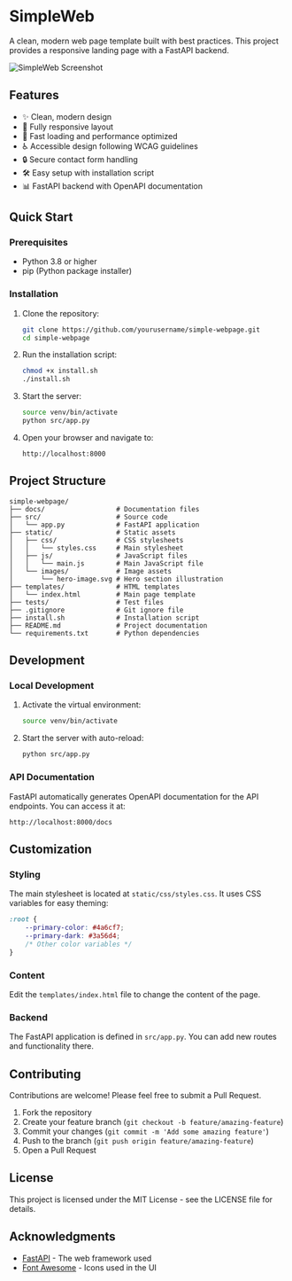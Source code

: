 # SimpleWeb

A clean, modern web page template built with best practices. This project provides a responsive landing page with a FastAPI backend.

![SimpleWeb Screenshot](https://via.placeholder.com/800x400?text=SimpleWeb+Screenshot)

## Features

- ✨ Clean, modern design
- 📱 Fully responsive layout
- 🚀 Fast loading and performance optimized
- ♿ Accessible design following WCAG guidelines
- 🔒 Secure contact form handling
- 🛠️ Easy setup with installation script
- 📊 FastAPI backend with OpenAPI documentation

## Quick Start

### Prerequisites

- Python 3.8 or higher
- pip (Python package installer)

### Installation

1. Clone the repository:
   ```bash
   git clone https://github.com/yourusername/simple-webpage.git
   cd simple-webpage
   ```

2. Run the installation script:
   ```bash
   chmod +x install.sh
   ./install.sh
   ```

3. Start the server:
   ```bash
   source venv/bin/activate
   python src/app.py
   ```

4. Open your browser and navigate to:
   ```
   http://localhost:8000
   ```

## Project Structure

```
simple-webpage/
├── docs/                  # Documentation files
├── src/                   # Source code
│   └── app.py             # FastAPI application
├── static/                # Static assets
│   ├── css/               # CSS stylesheets
│   │   └── styles.css     # Main stylesheet
│   ├── js/                # JavaScript files
│   │   └── main.js        # Main JavaScript file
│   └── images/            # Image assets
│       └── hero-image.svg # Hero section illustration
├── templates/             # HTML templates
│   └── index.html         # Main page template
├── tests/                 # Test files
├── .gitignore             # Git ignore file
├── install.sh             # Installation script
├── README.md              # Project documentation
└── requirements.txt       # Python dependencies
```

## Development

### Local Development

1. Activate the virtual environment:
   ```bash
   source venv/bin/activate
   ```

2. Start the server with auto-reload:
   ```bash
   python src/app.py
   ```

### API Documentation

FastAPI automatically generates OpenAPI documentation for the API endpoints. You can access it at:

```
http://localhost:8000/docs
```

## Customization

### Styling

The main stylesheet is located at `static/css/styles.css`. It uses CSS variables for easy theming:

```css
:root {
    --primary-color: #4a6cf7;
    --primary-dark: #3a56d4;
    /* Other color variables */
}
```

### Content

Edit the `templates/index.html` file to change the content of the page.

### Backend

The FastAPI application is defined in `src/app.py`. You can add new routes and functionality there.

## Contributing

Contributions are welcome! Please feel free to submit a Pull Request.

1. Fork the repository
2. Create your feature branch (`git checkout -b feature/amazing-feature`)
3. Commit your changes (`git commit -m 'Add some amazing feature'`)
4. Push to the branch (`git push origin feature/amazing-feature`)
5. Open a Pull Request

## License

This project is licensed under the MIT License - see the LICENSE file for details.

## Acknowledgments

- [FastAPI](https://fastapi.tiangolo.com/) - The web framework used
- [Font Awesome](https://fontawesome.com/) - Icons used in the UI
